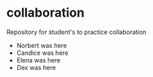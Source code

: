 # collaboration

Repository for student's to practice collaboration

- Norbert was here
- Candice was here
- Elena was here
- Dex was here
